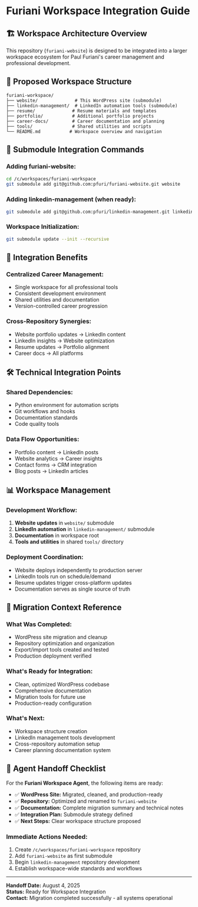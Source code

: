 # Furiani Workspace Integration Guide

## 🏗️ Workspace Architecture Overview

This repository (`furiani-website`) is designed to be integrated into a larger workspace ecosystem for Paul Furiani's career management and professional development.

## 📁 Proposed Workspace Structure

```
furiani-workspace/
├── website/              # This WordPress site (submodule)
├── linkedin-management/  # LinkedIn automation tools (submodule)
├── resume/              # Resume materials and templates
├── portfolio/           # Additional portfolio projects
├── career-docs/         # Career documentation and planning
├── tools/               # Shared utilities and scripts
└── README.md           # Workspace overview and navigation
```

## 🔗 Submodule Integration Commands

### **Adding furiani-website:**
```bash
cd /c/workspaces/furiani-workspace
git submodule add git@github.com:pfuri/furiani-website.git website
```

### **Adding linkedin-management (when ready):**
```bash
git submodule add git@github.com:pfuri/linkedin-management.git linkedin-management
```

### **Workspace Initialization:**
```bash
git submodule update --init --recursive
```

## 🎯 Integration Benefits

### **Centralized Career Management:**
- Single workspace for all professional tools
- Consistent development environment
- Shared utilities and documentation
- Version-controlled career progression

### **Cross-Repository Synergies:**
- Website portfolio updates → LinkedIn content
- LinkedIn insights → Website optimization
- Resume updates → Portfolio alignment
- Career docs → All platforms

## 🛠️ Technical Integration Points

### **Shared Dependencies:**
- Python environment for automation scripts
- Git workflows and hooks
- Documentation standards
- Code quality tools

### **Data Flow Opportunities:**
- Portfolio content → LinkedIn posts
- Website analytics → Career insights
- Contact forms → CRM integration
- Blog posts → LinkedIn articles

## 📊 Workspace Management

### **Development Workflow:**
1. **Website updates** in `website/` submodule
2. **LinkedIn automation** in `linkedin-management/` submodule
3. **Documentation** in workspace root
4. **Tools and utilities** in shared `tools/` directory

### **Deployment Coordination:**
- Website deploys independently to production server
- LinkedIn tools run on schedule/demand
- Resume updates trigger cross-platform updates
- Documentation serves as single source of truth

## 🔄 Migration Context Reference

### **What Was Completed:**
- WordPress site migration and cleanup
- Repository optimization and organization
- Export/import tools created and tested
- Production deployment verified

### **What's Ready for Integration:**
- Clean, optimized WordPress codebase
- Comprehensive documentation
- Migration tools for future use
- Production-ready configuration

### **What's Next:**
- Workspace structure creation
- LinkedIn management tools development
- Cross-repository automation setup
- Career planning documentation system

## 🚀 Agent Handoff Checklist

For the **Furiani Workspace Agent**, the following items are ready:

- ✅ **WordPress Site:** Migrated, cleaned, and production-ready
- ✅ **Repository:** Optimized and renamed to `furiani-website`
- ✅ **Documentation:** Complete migration summary and technical notes
- ✅ **Integration Plan:** Submodule strategy defined
- ✅ **Next Steps:** Clear workspace structure proposed

### **Immediate Actions Needed:**
1. Create `/c/workspaces/furiani-workspace` repository
2. Add `furiani-website` as first submodule
3. Begin `linkedin-management` repository development
4. Establish workspace-wide standards and workflows

---

**Handoff Date:** August 4, 2025  
**Status:** Ready for Workspace Integration  
**Contact:** Migration completed successfully - all systems operational

